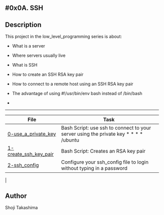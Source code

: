 #0x0A. SSH
---
## Description

This project in the low_level_programming series is about:

*  What is a server

*  Where servers usually live

*  What is SSH

*  How to create an SSH RSA key pair

*  How to connect to a remote host using an SSH RSA key pair

*  The advantage of using #!/usr/bin/env bash instead of /bin/bash

*  

---
File|Task
---|---
[0-use_a_private_key ](./0-use_a_private_key ) | Bash Script: use ssh to connect to your server using the private key *  *  *  *  /ubuntu
[1-create_ssh_key_pair ](./1-create_ssh_key_pair ) | Bash Script: Creates an RSA key pair
[2-ssh_config ](./2-ssh_config ) | Configure your ssh_config file to login without typing in a password
 | 

## Author
 Shoji Takashima
